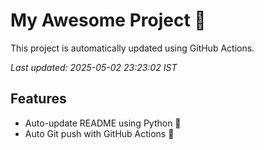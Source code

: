 # My Awesome Project 🚀

This project is automatically updated using GitHub Actions.

_Last updated: 2025-05-02 23:23:02 IST_

## Features
- Auto-update README using Python 🐍
- Auto Git push with GitHub Actions 🤖
